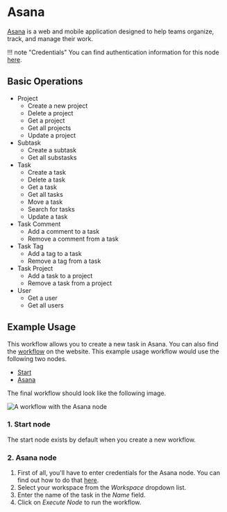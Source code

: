 # Asana

[Asana](https://asana.com/) is a web and mobile application designed to help teams organize, track, and manage their work.

!!! note "Credentials"
    You can find authentication information for this node [here](/integrations/builtin/credentials/asana/).


## Basic Operations

* Project
    * Create a new project
    * Delete a project
    * Get a project
    * Get all projects
    * Update a project
* Subtask
    * Create a subtask
    * Get all substasks
* Task
    * Create a task
    * Delete a task
    * Get a task
    * Get all tasks
    * Move a task
    * Search for tasks
    * Update a task
* Task Comment
    * Add a comment to a task
    * Remove a comment from a task
* Task Tag
    * Add a tag to a task
    * Remove a tag from a task
* Task Project
    * Add a task to a project
    * Remove a task from a project
* User
    * Get a user
    * Get all users

## Example Usage

This workflow allows you to create a new task in Asana. You can also find the [workflow](https://n8n.io/workflows/478) on the website. This example usage workflow would use the following two nodes.
- [Start](/integrations/builtin/core-nodes/n8n-nodes-base.start/)
- [Asana]()

The final workflow should look like the following image.

![A workflow with the Asana node](/_images/integrations/builtin/app-nodes/asana/workflow.png)

### 1. Start node

The start node exists by default when you create a new workflow.

### 2. Asana node

1. First of all, you'll have to enter credentials for the Asana node. You can find out how to do that [here](/integrations/builtin/credentials/asana/).
2. Select your workspace from the *Workspace* dropdown list.
3. Enter the name of the task in the *Name* field.
4. Click on *Execute Node* to run the workflow.




